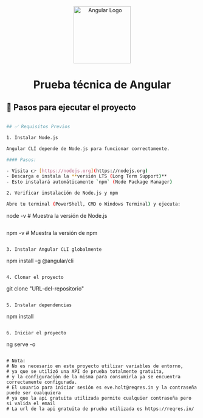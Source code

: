 <p align="center">
  <img src="https://angular.io/assets/images/logos/angular/angular.svg" width="150" alt="Angular Logo">
</p>

<h1 align="center">Prueba técnica de Angular</h1>

## 🚀 Pasos para ejecutar el proyecto

```bash

## ✅ Requisitos Previos

1. Instalar Node.js

Angular CLI depende de Node.js para funcionar correctamente.

#### Pasos:

- Visita 👉 [https://nodejs.org](https://nodejs.org)
- Descarga e instala la **versión LTS (Long Term Support)**
- Esto instalará automáticamente `npm` (Node Package Manager)

2. Verificar instalación de Node.js y npm

Abre tu terminal (PowerShell, CMD o Windows Terminal) y ejecuta:
```
node -v     # Muestra la versión de Node.js
```
```
npm -v      # Muestra la versión de npm
```

3. Instalar Angular CLI globalmente
```
npm install -g @angular/cli
```

4. Clonar el proyecto
```
git clone "URL-del-repositorio"
```

5. Instalar dependencias
```
npm install
```

6. Iniciar el proyecto
```
ng serve -o
```

# Nota:
# No es necesario en este proyecto utilizar variables de entorno,
# ya que se utilizó una API de prueba totalmente gratuita,
# y la configuración de la misma para consumirla ya se encuentra correctamente configurada.
# El usuario para iniciar sesión es eve.holt@reqres.in y la contraseña puede ser cualquiera
# ya que la api gratuita utilizada permite cualquier contraseña pero si valida el email
# La url de la api gratuita de prueba utilizada es https://reqres.in/